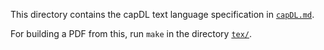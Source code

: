 <!--
     Copyright 2020, Data61, CSIRO (ABN 41 687 119 230)

     SPDX-License-Identifier: CC-BY-SA-4.0
-->

This directory contains the capDL text language specification in
[`capDL.md`](capDL.md).

For building a PDF from this, run `make` in the directory
[`tex/`](tex/).
